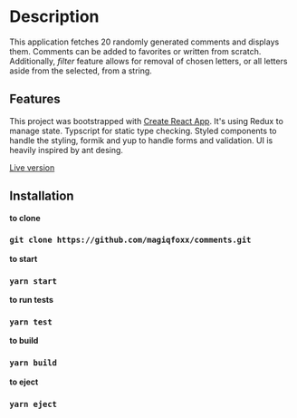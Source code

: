 # Description

This application fetches 20 randomly generated comments and displays them. Comments can be added to favorites or written from scratch.
Additionally, *filter* feature allows for removal of chosen letters, or all letters aside from the selected, from a string.

## Features

This project was bootstrapped with [Create React App](https://github.com/facebook/create-react-app). 
It's using Redux to manage state. Typscript for static type checking. 
Styled components to handle the styling, formik and yup to handle forms and validation.
UI is heavily inspired by ant desing.

[Live version](https://magiqfoxx.github.io/comments/)

## Installation

**to clone**
### `git clone https://github.com/magiqfoxx/comments.git`

**to start**
### `yarn start`

**to run tests**
### `yarn test`

**to build**
### `yarn build`

**to eject**
### `yarn eject`

